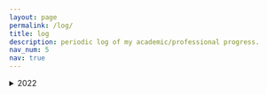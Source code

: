 ```yaml
---
layout: page
permalink: /log/
title: log
description: periodic log of my academic/professional progress.
nav_num: 5
nav: true
---
```


<details>
  <summary markdown="span"> 2022 </summary>
    
<details>
  <summary markdown="span"> March 2022 </summary>
 <details>
  <summary markdown="span"> March 6 </summary>
  Finished setting up my website and applying to a fellowship. Reviewed Math 626 material, worked out all of the assignment besides Q.1., which seems to be presenting issues.
</details>
   <details>
  <summary markdown="span"> March 7 </summary>
  Outside of a day full of classes and talks, spent about 3 hours ironing out Q.1., which proved to be non-trivial, and discovered an error in my solution to Q.4. Eventually talked to a student who said they saw the first passage decomposition being used in Q.4, which worked out very nicely. Read about some practical issues with RL research to mentally prepare myself before launching back into reading Sutton/Barto and following Silver's RL course.
</details>
  <details>
  <summary markdown="span"> March 8 </summary>
  Wrote up and submitted my assignment, attended Math 626. We constructed the stationary distribution for an irreducible Markov chain with a positively recurrent state. Started talking about periods of Markov chains and aperiodic Makrov chains. Completed Chapter 3 of Sutton/Barto and reviewed chapter 2, added my questions to Workflowy. Alekh Agarwal et al's RL theory book seems way more mathematically sound and attractive. Once I get a general overview of things from Sutton/Barto and Silver, I'll go to that book.
</details>
  <details>
  <summary markdown="span"> March 9, 10 and 11 </summary>
  Corrected mistakes in my Math 626 assignment, almost finished the Math 597 assignment due next week. Read part of Rishi Sonthalia's TreeRep paper. Love how they're leveraging the finite combinatorial possiblities in a tree stemming from Gromov products! Will finish this over the weekend. Read a bulk of chapter 1 of the AJKS RL theory book, finished chapter 4 of Sutton/Barto and went through some of chapter 5. Glanced at Chen and Poor's paper on learning mixtures of linear dynamical systems sample efficiently, which seems like a fun problem! Also found Vidyasagar's notes on RL, which seem nice. Talked to a few more people about my changing interests, got more advice and got my exploration of RL and statistical learning theory greenlit by one more relevant entity in the math department.
</details>
  <details>
  <summary markdown="span"> March 12-21 </summary>
  Completed and submitted the 597 assignment, read more AJKS and Sutton/Barto, took a segue into importance sampling and statistical theory (Slustky's theorem, the delta method, etc). Read Chapter 4 and about half of Chapter 5 of Sutton/Barto. Completed implementing the GUI for py_knots. Added an implementation of Casson-Gordon invariants. Thought more about using Chen and Poor's ideas for learning confounded MDPs (met the undergrad involved in the project). Read about the optimal solution to the gambling problem (from How To Gamble If You Must, adapted from the book on inequalities for stochastic processes).
</details>
</details>
</details>
    
  
